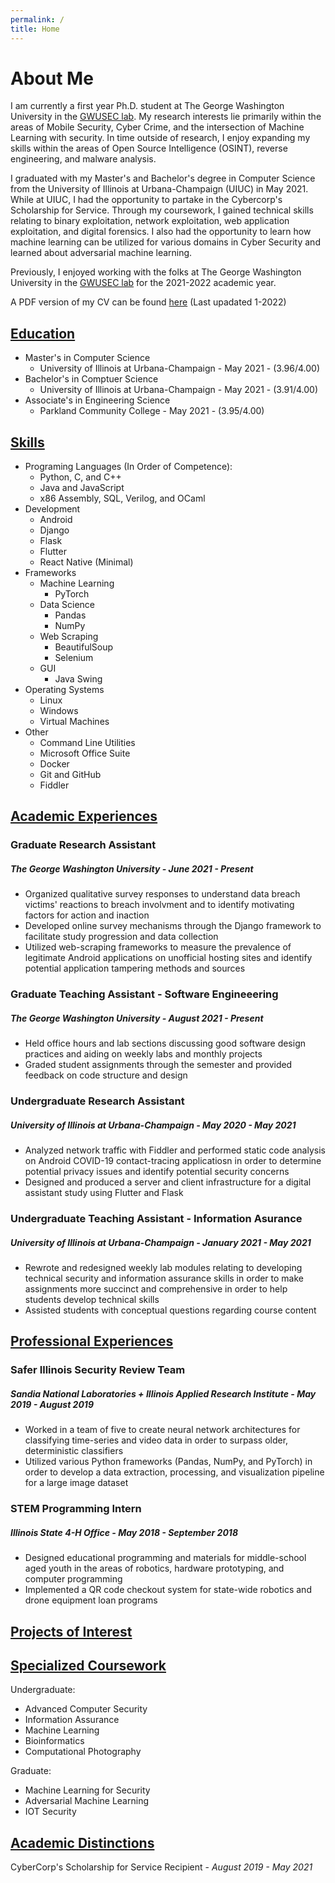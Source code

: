 ```yaml
---
permalink: /
title: Home
---
```


# About Me

I am currently a first year Ph.D. student at The George Washington University in the [GWUSEC lab](https://gwusec.seas.gwu.edu/). 
My research interests lie primarily within the areas of Mobile Security, Cyber Crime, and the intersection of Machine Learning with security. In time outside of research, I enjoy expanding my skills within the areas of Open Source Intelligence (OSINT), reverse engineering, and malware analysis.

I graduated with my Master's  and Bachelor's degree  in Computer Science from the University of Illinois at Urbana-Champaign (UIUC) in May 2021. While at UIUC, I had the opportunity to partake in the Cybercorp's Scholarship for Service. Through my coursework, I gained technical skills relating to binary exploitation, network exploitation, web application exploitation, and digital forensics. I also had the opportunity to learn how machine learning can be utilized for various domains in Cyber Security and learned about adversarial machine learning.


Previously, I enjoyed working with the folks at The George Washington University in the [GWUSEC lab](https://gwusec.seas.gwu.edu/) for the 2021-2022 academic year.

A PDF version of my CV can be found [here](files/CV_January22.pdf) (Last upadated 1-2022)



## <ins>Education
 - Master's in Computer Science
   - University of Illinois at Urbana-Champaign - May 2021 - (3.96/4.00)
 - Bachelor's in Comptuer Science 
   - University of Illinois at Urbana-Champaign - May 2021 - (3.91/4.00) 
 - Associate's in Engineering Science
   - Parkland Community College - May 2021 - (3.95/4.00)

## <ins>Skills
 - Programing Languages (In Order of Competence):
   - Python, C, and C++
   - Java and JavaScript
   - x86 Assembly, SQL, Verilog, and OCaml
 - Development
   - Android
   - Django
   - Flask
   - Flutter
   - React Native (Minimal)
 - Frameworks
   - Machine Learning
     - PyTorch
   - Data Science
     - Pandas
     - NumPy
   - Web Scraping
     - BeautifulSoup
     - Selenium
   - GUI
     - Java Swing
- Operating Systems
  - Linux
  - Windows
  - Virtual Machines
- Other
  - Command Line Utilities
  - Microsoft Office Suite
  - Docker
  - Git and GitHub
  - Fiddler
  
## <ins>Academic Experiences

### Graduate Research Assistant
##### *The George Washington University* - *June 2021 - Present*
- Organized qualitative survey responses to understand data breach victims' reactions to breach involvment and to identify motivating factors for action and inaction
- Developed online survey mechanisms through the Django framework to facilitate study progression and data collection
- Utilized web-scraping frameworks to measure the prevalence of legitimate Android applications on unofficial hosting sites and identify potential application tampering methods and sources

### Graduate Teaching Assistant - Software Engineeering
##### *The George Washington University* - *August 2021 - Present*
- Held office hours and lab sections discussing good software design practices and aiding on weekly labs and monthly projects
- Graded student assignments through the semester and provided feedback on code structure and design

### Undergraduate Research Assistant
##### *University of Illinois at Urbana-Champaign* - *May 2020 - May 2021*
- Analyzed network traffic with Fiddler and performed static code analysis on Android COVID-19 contact-tracing applicatiosn in order to determine potential privacy issues and identify potential security concerns
- Designed and produced a server and client infrastructure for a digital assistant study using Flutter and Flask

### Undergraduate Teaching Assistant - Information Asurance
##### *University of Illinois at Urbana-Champaign* - *January 2021 - May 2021*
 - Rewrote and redesigned weekly lab modules relating to developing technical security and information assurance skills in order to make assignments more succinct and comprehensive in order to help students develop technical skills
 - Assisted students with conceptual questions regarding course content

## <ins> Professional Experiences
### Safer Illinois Security Review Team
##### *Sandia National Laboratories + Illinois Applied Research Institute* - *May 2019 - August 2019*
- Worked in a team of five to create neural network architectures for classifying time-series and video data in order to surpass older, deterministic classifiers
- Utilized various Python frameworks (Pandas, NumPy, and PyTorch) in order to develop a data extraction, processing, and visualization pipeline for a large image dataset

### STEM Programming Intern
##### *Illinois State 4-H Office - May 2018 - September 2018*
- Designed educational programming and materials for middle-school aged youth in the areas of robotics, hardware prototyping, and computer programming
- Implemented a QR code checkout system for state-wide robotics and drone equipment loan programs

## <ins>Projects of Interest


## <ins> Specialized Coursework
Undergraduate: 
- Advanced Computer Security
- Information Assurance
- Machine Learning
- Bioinformatics
- Computational Photography


Graduate:
- Machine Learning for Security
- Adversarial Machine Learning
- IOT Security


## <ins> Academic Distinctions
CyberCorp's Scholarship for Service Recipient - *August 2019 - May 2021*
